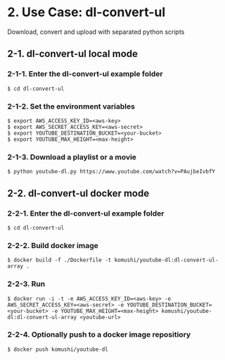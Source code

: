# 2. Use Case: dl-convert-ul
Download, convert and upload with separated python scripts

## 2-1. dl-convert-ul local mode
### 2-1-1. Enter the dl-convert-ul example folder
```
$ cd dl-convert-ul
```

### 2-1-2. Set the environment variables
```
$ export AWS_ACCESS_KEY_ID=<aws-key>
$ export AWS_SECRET_ACCESS_KEY=<aws-secret>
$ export YOUTUBE_DESTINATION_BUCKET=<your-bucket>
$ export YOUTUBE_MAX_HEIGHT=<max-height>
```

### 2-1-3. Download a playlist or a movie
```
$ python youtube-dl.py https://www.youtube.com/watch?v=PAujbeIvbfY
```

## 2-2. dl-convert-ul docker mode
### 2-2-1. Enter the dl-convert-ul example folder
```
$ cd dl-convert-ul
```

### 2-2-2. Build docker image

```
$ docker build -f ./Dockerfile -t komushi/youtube-dl:dl-convert-ul-array .
```

### 2-2-3. Run

```
$ docker run -i -t -e AWS_ACCESS_KEY_ID=<aws-key> -e AWS_SECRET_ACCESS_KEY=<aws-secret> -e YOUTUBE_DESTINATION_BUCKET=<your-bucket> -e YOUTUBE_MAX_HEIGHT=<max-height> komushi/youtube-dl:dl-convert-ul-array <youtube-url>
```

### 2-2-4. Optionally push to a docker image repositiory

```
$ docker push komushi/youtube-dl
```